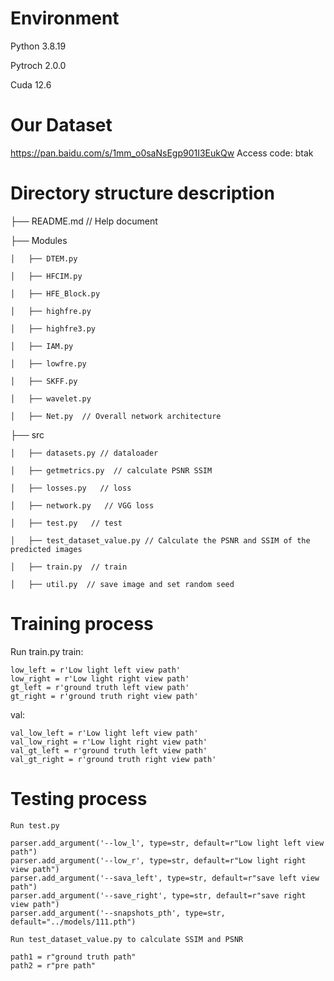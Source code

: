 # Environment
Python 3.8.19

Pytroch 2.0.0

Cuda 12.6

# Our Dataset
https://pan.baidu.com/s/1mm_o0saNsEgp901I3EukQw  Access code: btak 

# Directory structure description
├── README.md // Help document

├── Modules

```
│   ├── DTEM.py

│   ├── HFCIM.py

│   ├── HFE_Block.py

│   ├── highfre.py

│   ├── highfre3.py

│   ├── IAM.py

│   ├── lowfre.py

│   ├── SKFF.py

│   ├── wavelet.py

│   ├── Net.py  // Overall network architecture
```
├── src
```
│   ├── datasets.py // dataloader

│   ├── getmetrics.py  // calculate PSNR SSIM

│   ├── losses.py   // loss

│   ├── network.py   // VGG loss

│   ├── test.py   // test

│   ├── test_dataset_value.py // Calculate the PSNR and SSIM of the predicted images

│   ├── train.py  // train

│   ├── util.py  // save image and set random seed
```
# Training process
Run train.py train:
```
low_left = r'Low light left view path'
low_right = r'Low light right view path'
gt_left = r'ground truth left view path'
gt_right = r'ground truth right view path'
```
val:
```
val_low_left = r'Low light left view path'
val_low_right = r'Low light right view path'
val_gt_left = r'ground truth left view path'
val_gt_right = r'ground truth right view path'
```
# Testing process
```
Run test.py

parser.add_argument('--low_l', type=str, default=r"Low light left view path")
parser.add_argument('--low_r', type=str, default=r"Low light right view path")
parser.add_argument('--sava_left', type=str, default=r"save left view path")
parser.add_argument('--save_right', type=str, default=r"save right view path")
parser.add_argument('--snapshots_pth', type=str, default="../models/111.pth")

Run test_dataset_value.py to calculate SSIM and PSNR

path1 = r"ground truth path"
path2 = r"pre path"
```
